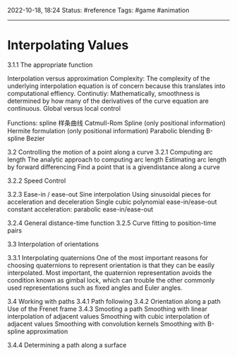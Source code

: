 2022-10-18, 18:24
Status: #reference 
Tags: #game #animation 

---
# Interpolating Values

3.1.1 The appropriate function

Interpolation versus approximation
Complexity: The complexity of the underlying interpolation equation is of concern because this translates into computational effiency.
Continutiy: Mathematically, smoothness is determined by how many of the derivatives of the curve equation are continuous.
Global versus local control

Functions:
spline 样条曲线
Catmull-Rom Spline (only positional information)
Hermite formulation (only positional information)
Parabolic blending 
B-spline
Bezier

3.2 Controlling the motion of a point along a curve
3.2.1 Computing arc length
The analytic approach to computing arc length
Estimating arc length by forward differencing
Find a point that is a givendistance along a curve

3.2.2 Speed Control

3.2.3 Ease-in / ease-out
Sine interpolation
Using sinusoidal pieces for acceleration and deceleration
Single cubic polynomial ease-in/ease-out
constant acceleration: parabolic ease-in/ease-out

3.2.4 General distance-time function
3.2.5 Curve fitting to position-time pairs

3.3 Interpolation of orientations

3.3.1 Interpolating quaternions
One of the most important reasons for choosing quaternions to represent orientation is that they can be easily interpolated. Most important, the quaternion representation avoids the condition known as gimbal lock, which can trouble the other commonly used representations such as fixed angles and Euler angles.

3.4 Working with paths
3.4.1 Path following
3.4.2 Orientation along a path
Use of the Frenet frame
3.4.3 Smooting a path
Smoothing with linear interpolation of adjacent values
Smoothing with cubic interpolation of adjacent values
Smoothing with convolution kernels
Smoothing with B-spline approximation

3.4.4 Determining a path along a surface